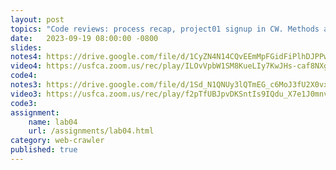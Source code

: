 ```yaml
---
layout: post
topics: "Code reviews: process recap, project01 signup in CW. Methods and interfaces in Go"
date:   2023-09-19 08:00:00 -0800
slides: 
notes4: https://drive.google.com/file/d/1CyZN4N14CQvEEmMpFGidFiPlhDJPPwbv/view?usp=drive_link
video4: https://usfca.zoom.us/rec/play/ILOvVpbW1SM8KueLIy7KwJHs-caf8NXg186KyMEYhmgxu6YfGTT4risCCuXVfhG_krzSXXNkHfW0kkpF.xMMd2jaQeXqF1MpR?canPlayFromShare=true&from=share_recording_detail&continueMode=true&componentName=rec-play&originRequestUrl=https%3A%2F%2Fusfca.zoom.us%2Frec%2Fshare%2FIN_QXS_UzKf5_pakt4TTlQL1dQBjV7Ik0f95RkqbOrz0OuEMAIyyLkS2BV2sZfMe.iszyRlwhbkZ9d9FA
code4: 
notes3: https://drive.google.com/file/d/1Sd_N1QNUy3lQTmEG_c6MoJ3fU2X0vx09/view?usp=drive_link
video3: https://usfca.zoom.us/rec/play/f2pTfUBJpvDKSntIs9IQdu_X7e1J0mnvO60G-jKLPIYFK14Wr38oK7Tfr6eiyBgmynFx4_f-BvifS8OH.N09OzIIrYP1_ntP0?canPlayFromShare=true&from=share_recording_detail&continueMode=true&componentName=rec-play&originRequestUrl=https%3A%2F%2Fusfca.zoom.us%2Frec%2Fshare%2FEFzA0kEPgYI8rB1xQWdAQWcBnR6ywrL8lI1uWcFehqcZJGoNbG0TFyOd66bhPMKc.2JGEGOaCK5A3z1qb
code3: 
assignment:
    name: lab04
    url: /assignments/lab04.html
category: web-crawler
published: true
---
```

